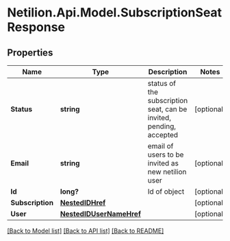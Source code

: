 # Netilion.Api.Model.SubscriptionSeatResponse
## Properties

Name | Type | Description | Notes
------------ | ------------- | ------------- | -------------
**Status** | **string** | status of the subscription seat, can be invited, pending, accepted | [optional] 
**Email** | **string** | email of users to be invited as new netilion user | [optional] 
**Id** | **long?** | Id of object | [optional] 
**Subscription** | [**NestedIDHref**](NestedIDHref.md) |  | [optional] 
**User** | [**NestedIDUserNameHref**](NestedIDUserNameHref.md) |  | [optional] 

[[Back to Model list]](../README.md#documentation-for-models) [[Back to API list]](../README.md#documentation-for-api-endpoints) [[Back to README]](../README.md)

